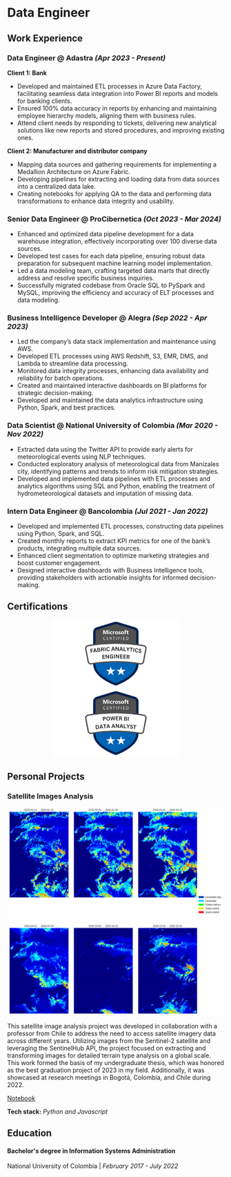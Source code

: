 # Data Engineer

## Work Experience
### Data Engineer @ Adastra _(Apr 2023 - Present)_
__Client 1: Bank__
*	Developed and maintained ETL processes in Azure Data Factory, facilitating seamless data integration into Power BI reports and models for banking clients.
*	Ensured 100% data accuracy in reports by enhancing and maintaining employee hierarchy models, aligning them with business rules.
*	Attend client needs by responding to tickets, delivering new analytical solutions like new reports and stored procedures, and improving existing ones.

__Client 2: Manufacturer and distributor company__
* Mapping data sources and gathering requirements for implementing a Medallion Architecture on Azure Fabric.
* Developing pipelines for extracting and loading data from data sources into a centralized data lake.
* Creating notebooks for applying QA to the data and performing data transformations to enhance data integrity and usability.

### Senior Data Engineer @ ProCibernetica _(Oct 2023 - Mar 2024)_
* Enhanced and optimized data pipeline development for a data warehouse integration, effectively incorporating over 100 diverse data sources.
* Developed test cases for each data pipeline, ensuring robust data preparation for subsequent machine learning model implementation.
* Led a data modeling team, crafting targeted data marts that directly address and resolve specific business inquiries.
* Successfully migrated codebase from Oracle SQL to PySpark and MySQL, improving the efficiency and accuracy of ELT processes and data modeling.

### Business Intelligence Developer @ Alegra _(Sep 2022 - Apr 2023)_
* Led the company’s data stack implementation and maintenance using AWS.
* Developed ETL processes using AWS Redshift, S3, EMR, DMS, and Lambda to streamline data processing.
*	Monitored data integrity processes, enhancing data availability and reliability for batch operations.
*	Created and maintained interactive dashboards on BI platforms for strategic decision-making.
*	Developed and maintained the data analytics infrastructure using Python, Spark, and best practices.

### Data Scientist @ National University of Colombia _(Mar 2020 - Nov 2022)_
* Extracted data using the Twitter API to provide early alerts for meteorological events using NLP techniques.
* Conducted exploratory analysis of meteorological data from Manizales city, identifying patterns and trends to inform risk mitigation strategies.
* Developed and implemented data pipelines with ETL processes and analytics algorithms using SQL and Python, enabling the treatment of hydrometeorological datasets and imputation of missing data.


### Intern Data Engineer @ Bancolombia _(Jul 2021 - Jan 2022)_
* Developed and implemented ETL processes, constructing data pipelines using Python, Spark, and SQL.
* Created monthly reports to extract KPI metrics for one of the bank’s products, integrating multiple data sources.
* Enhanced client segmentation to optimize marketing strategies and boost customer engagement.
* Designed interactive dashboards with Business Intelligence tools, providing stakeholders with actionable insights for informed decision-making.

## Certifications 

<p align="center">
  <img src="assets/img/DP-600.png" width="300"> 
  <img src="assets/img/PL-300.png" width="300">
</p>

## Personal Projects

### Satellite Images Analysis
<p align="center">
  <img src="assets/img/Humity.png" width="500"> 
</p>

This satellite image analysis project was developed in collaboration with a professor from Chile to address the need to access satellite imagery data across different years. Utilizing images from the Sentinel-2 satellite and leveraging the SentinelHub API, the project focused on extracting and transforming images for detailed terrain type analysis on a global scale. This work formed the basis of my undergraduate thesis, which was honored as the best graduation project of 2023 in my field. Additionally, it was showcased at research meetings in Bogotá, Colombia, and Chile during 2022.

[Notebook](https://github.com/Jacoceb/asi-thesis/blob/main/An%C3%A1lisis_de_imagenes_satelitales.ipynb)

__Tech stack:__ _Python and Javascript_


## Education
#### Bachelor's degree in Information Systems Administration
National University of Colombia | _February 2017 - July 2022_
